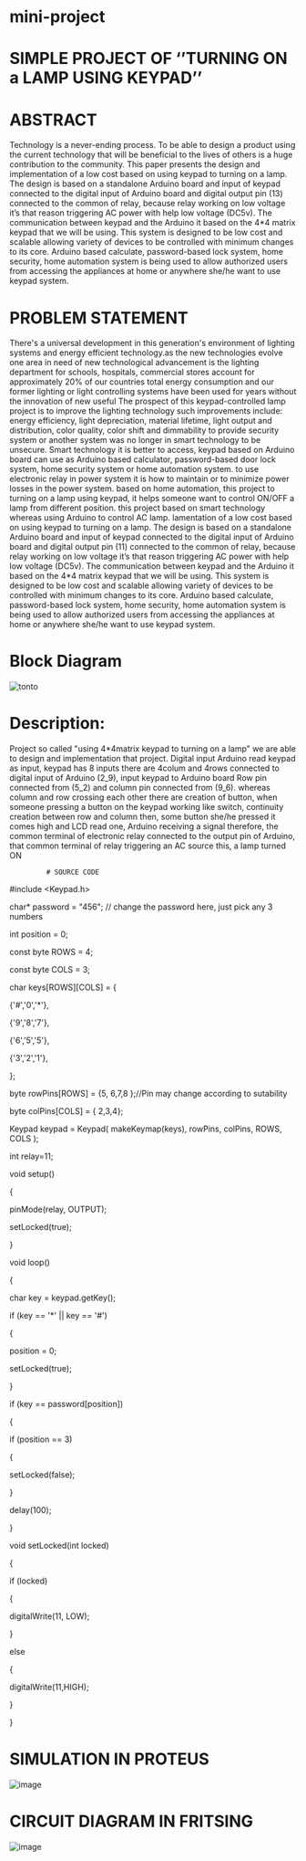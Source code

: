# mini-project

# SIMPLE PROJECT OF ‘’TURNING ON a LAMP USING KEYPAD’’


# ABSTRACT

 Technology is a never-ending process. To be able to design a product using the current technology that will be beneficial to the lives of others is a huge contribution to the community. This paper presents the design and implementation of a low cost based on using keypad to turning on a lamp. The design is based on a standalone Arduino board and input of keypad connected to the digital input of Arduino board and digital output pin (13) connected to the common of relay, because relay working on low voltage it’s that reason triggering AC power with help low voltage (DC5v). The communication between keypad and the Arduino it based on the 4*4 matrix keypad that we will be using. This system is designed to be low cost and scalable allowing variety of devices to be controlled with minimum changes to its core. Arduino based calculate, password-based lock system, home security, home automation system is being used to allow authorized users from accessing the appliances at home or anywhere she/he want to use keypad system.
 
# PROBLEM STATEMENT


There's a universal development in this generation's environment of lighting systems and energy efficient technology.as the new technologies evolve one area in need of new technological advancement is the lighting department for schools, hospitals, commercial stores account for approximately 20% of our countries total energy consumption and our former lighting or light controlling systems have been used for years without the innovation of new useful
The prospect of this keypad-controlled lamp project is to improve the lighting technology such improvements include: energy efficiency, light depreciation, material lifetime, light output and distribution, color quality, color shift and dimmability to provide security system or another system was no longer in smart technology to be unsecure. 
Smart technology it is better to access, keypad based on Arduino board can use as Arduino based calculator, password-based door lock system, home security system or home automation system. to use electronic relay in power system it is how to maintain or to minimize power losses in the power system.
based on home automation, this project to turning on a lamp using keypad, it helps someone want to control ON/OFF a lamp from different position. this project based on smart technology whereas using Arduino to control AC lamp. 
lamentation of a low cost based on using keypad to turning on a lamp. The design is based on a standalone Arduino board and input of keypad connected to the digital input of Arduino board and digital output pin (11) connected to the common of relay, because relay working on low voltage it’s that reason triggering AC power with help low voltage (DC5v). The communication between keypad and the Arduino it based on the 4*4 matrix keypad that we will be using. This system is designed to be low cost and scalable allowing variety of devices to be controlled with minimum changes to its core. Arduino based calculate, password-based lock system, home security, home automation system is being used to allow authorized users from accessing the appliances at home or anywhere she/he want to use keypad system.

# Block Diagram
  
    
 

![tonto](https://user-images.githubusercontent.com/104690864/166156618-e680b902-ce78-4e56-be8e-85ce2fd3c7b8.PNG)






# Description:
Project so called "using 4*4matrix keypad to turning on a lamp" we are able to design and implementation that project. Digital input Arduino read keypad as input, keypad has 8 inputs there are 4colum and 4rows connected to digital input of Arduino (2_9), input keypad to Arduino board Row pin connected from (5_2) and column pin connected from (9_6). whereas column and row crossing each other there are creation of button, when someone pressing a button on the keypad working like switch, continuity creation between row and column then, some button she/he pressed it comes high and LCD read one, Arduino receiving a signal therefore, the common terminal of electronic relay connected to the output pin of Arduino, that common terminal of relay triggering an AC source this, a lamp turned ON

             # SOURCE CODE

#include <Keypad.h>

char* password = "456";  // change the password here, just pick any 3 numbers

int position = 0;

const byte ROWS = 4;

const byte COLS = 3;


char keys[ROWS][COLS] = {

{'#','0','*'},

{'9','8','7'},

{'6','5','5'},

{'3','2','1'},

};


byte rowPins[ROWS] = {5, 6,7,8 };//Pin may change according to sutability

byte colPins[COLS] = { 2,3,4};

Keypad keypad = Keypad( makeKeymap(keys), rowPins, colPins, ROWS, COLS );

int relay=11;



void setup()

{


pinMode(relay, OUTPUT);

setLocked(true);

}


void loop()

{

char key = keypad.getKey();

if (key == '*' || key == '#')

{

position = 0;

setLocked(true);

}

if (key == password[position])

{


if (position == 3)

{

setLocked(false);

}

delay(100);

}

void setLocked(int locked)

{

if (locked) 

{


digitalWrite(11,  LOW);

}

else

{



digitalWrite(11,HIGH);

}

}

# SIMULATION IN PROTEUS

 ![image](https://user-images.githubusercontent.com/104690864/166156545-ca97500d-de88-4bc1-9e9f-43de4cdf9143.png)




# CIRCUIT DIAGRAM IN FRITSING
![image](https://user-images.githubusercontent.com/104690864/166156556-ede6ab86-ac0f-4f6e-89a6-416712d324ae.png)


 
